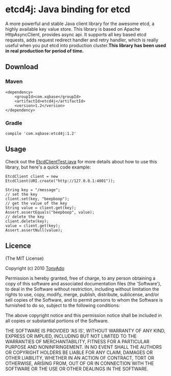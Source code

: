 # etcd4j: Java binding for etcd

A more powerful and stable Java client library for the awesome etcd, a highly available key value store. This library is based on Apache HttpAsyncClient, provides async api. It supports all key based etcd requests, adds request redirect handler and retry handler, which is really useful when you put etcd into production cluster.**This library has been used in real production for period of time.**

## Download


### Maven

```
<dependency>
    <groupId>com.xqbase</groupId>
    <artifactId>etcd4j</artifactId>
    <version>1.2</version>
</dependency>
```
### Gradle

```
compile 'com.xqbase:etcd4j:1.2'
```
## Usage

Check out the [EtcdClientTest.java] for more details about how to use this library, but here's a quick code example:

```
EtcdClient client = new EtcdClient(URI.create("http://127.0.0.1:4001"));

String key = "/message";
// set the key
client.set(key, "beepboop");
// get the value of the key
String value = client.get(key);
Assert.assertEquals("beepboop", value);
// delete the key
client.delete(key);
value = client.get(key);
Assert.assertNull(value);
```
## Licence

(The MIT License)

Copyright (c) 2010 [TonyAdo]

Permission is hereby granted, free of charge, to any person obtaining
a copy of this software and associated documentation files (the
'Software'), to deal in the Software without restriction, including
without limitation the rights to use, copy, modify, merge, publish,
distribute, sublicense, and/or sell copies of the Software, and to
permit persons to whom the Software is furnished to do so, subject to
the following conditions:

The above copyright notice and this permission notice shall be
included in all copies or substantial portions of the Software.

THE SOFTWARE IS PROVIDED 'AS IS', WITHOUT WARRANTY OF ANY KIND,
EXPRESS OR IMPLIED, INCLUDING BUT NOT LIMITED TO THE WARRANTIES OF
MERCHANTABILITY, FITNESS FOR A PARTICULAR PURPOSE AND NONINFRINGEMENT.
IN NO EVENT SHALL THE AUTHORS OR COPYRIGHT HOLDERS BE LIABLE FOR ANY
CLAIM, DAMAGES OR OTHER LIABILITY, WHETHER IN AN ACTION OF CONTRACT,
TORT OR OTHERWISE, ARISING FROM, OUT OF OR IN CONNECTION WITH THE
SOFTWARE OR THE USE OR OTHER DEALINGS IN THE SOFTWARE.

[EtcdClientTest.java]: https://github.com/AdoHe/etcd4j/blob/master/src/test/java/com/westudio/java/etcd/EtcdClientTest.java
[TonyAdo]: https://github.com/AdoHe